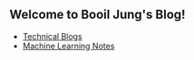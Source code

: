 
## Welcome to Booil Jung's Blog!

* [Technical Blogs](./technical_blogs/index.md)
* [Machine Learning Notes](./machine_learning_notes/index.md)
